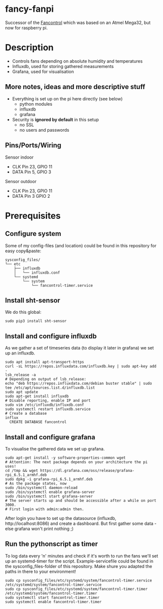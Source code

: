 # fancy-fanpi

Successor of the [Fancontrol](https://github.com/ch3paz/uC-mega32-fancontrol) 
which was based on an Atmel Mega32, but now for raspberry pi.

# Description

* Controls fans depending on absolute humidity and temperatures
* Influxdb, used for storing gathered measurements 
* Grafana, used for visualisation

## More notes, ideas and more descriptive stuff

* Everything is set up on the pi here directly (see below)
    - python modules
    - influxdb
    - grafana
* Security is **ignored by default** in this setup
    - no SSL
    - no users and passwords
    
## Pins/Ports/Wiring

Sensor indoor
  * CLK Pin 23, GPIO 11
  * DATA Pin 5, GPIO 3
  
Sensor outdoor
  * CLK Pin 23, GPIO 11
  * DATA Pin 3 GPIO 2

# Prerequisites

## Configure system

Some of my config-files (and location) could be found in this repository for easy copy&paste:

~~~
sysconfig_files/
└── etc
    ├── influxdb
    │   └── influxdb.conf
    └── systemd
        └── system
            └── fancontrol-timer.service
~~~

## Install sht-sensor

We do this global:

~~~
sudo pip3 install sht-sensor
~~~

## Install and configure influxdb

As we gather a set of timeseries data (to display it later in grafana) we set up an influxdb.

~~~
sudo apt install apt-transport-https
curl -sL https://repos.influxdata.com/influxdb.key | sudo apt-key add -
lsb_release -a
# Depending on output of lsb_release:
echo "deb https://repos.influxdata.com/debian buster stable" | sudo tee /etc/apt/sources.list.d/influxdb.list
sudo apt update
sudo apt-get install influxdb
# Disable reporting, enable IP and port
sudo vim /etc/influxdb/influxdb.conf
sudo systemctl restart influxdb.service
# Create a database
influx
  CREATE DATABASE fancontrol
~~~

## Install and configure grafana

To visualise the gathered data we set up grafana.

~~~
sudo apt-get install -y software-properties-common wget
# Attention: The next package depends on your architecture the pi uses!
cd /tmp && wget https://dl.grafana.com/oss/release/grafana-rpi_6.5.1_armhf.deb
sudo dpkg -i grafana-rpi_6.5.1_armhf.deb
# As the package states, now
sudo /bin/systemctl daemon-reload
sudo /bin/systemctl enable grafana-server
sudo /bin/systemctl start grafana-server
# The server starts up and should be accessible after a while on port 3000.
# First login with admin:admin then.
~~~

After login you have to set up the datasource (influxdb, http://localhost:8086) and create a dashboard.
But first gather some data - else grafana won't print nothing ;)

## Run the pythonscript as timer

To log data every 'n' minutes and check if it's worth to run the fans we'll set up an systemd-timer for the script.
Example-servicefile could be found in the sysconfig_files-folder of this repository. Make shure you adapted the
paths in there to your environment!

~~~
sudo cp sysconfig_files/etc/systemd/system/fancontrol-timer.service /etc/systemd/system/fancontrol-timer.service
sudo cp sysconfig_files/etc/systemd/system/fancontrol-timer.timer /etc/systemd/system/fancontrol-timer.timer
sudo systemctl start fancontrol-timer.timer
sudo systemctl enable fancontrol-timer.timer
~~~
